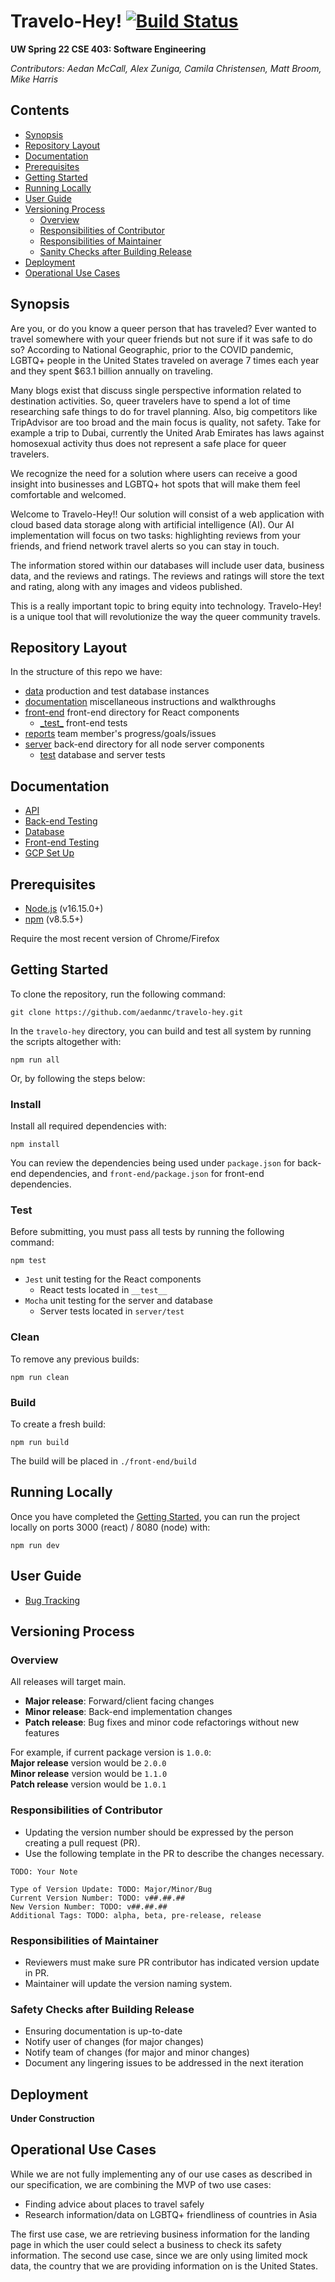 # Travelo-Hey! [![Build Status](https://storage.googleapis.com/automatize-ci-badges/builds/cloud-build-badge/branches/master.svg)](https://console.cloud.google.com/cloud-build/builds?project=cse403-sp22-travelo-hey)

**UW Spring 22 CSE 403: Software Engineering**

*Contributors: Aedan McCall, Alex Zuniga, Camila Christensen, Matt Broom, Mike Harris*

## Contents

- [Synopsis](#Synopsis)
- [Repository Layout](#Repository-Layout)
- [Documentation](#Documentation)
- [Prerequisites](#Prerequisites)
- [Getting Started](#Getting-Started)
- [Running Locally](#Running-Locally)
- [User Guide](#User-Guide)
- [Versioning Process](#Versioning-Process)
    - [Overview](#Overview)
    - [Responsibilities of Contributor](#Responsibilities-of-Contributor)
    - [Responsibilities of Maintainer](#Responsibilities-of-Maintainer)
    - [Sanity Checks after Building Release](#Sanity-Checks-after-Building-Release)
- [Deployment](#Deployment)
- [Operational Use Cases](#Operational-Use-Cases)

## Synopsis

Are you, or do you know a queer person that has traveled? Ever wanted to travel somewhere with your queer friends but not sure if it was safe to do so? According to National Geographic, prior to the COVID pandemic, LGBTQ+ people in the United States traveled on average 7 times each year and they spent $63.1 billion annually on traveling.

Many blogs exist that discuss single perspective information related to destination activities. So, queer travelers have to spend a lot of time researching safe things to do for travel planning.
Also, big competitors like TripAdvisor are too broad and the main focus is quality, not safety. Take for example a trip to Dubai, currently the United Arab Emirates has laws against homosexual activity thus does not represent a safe place for queer travelers.

We recognize the need for a solution where users can receive a good insight into businesses and LGBTQ+ hot spots that will make them feel comfortable and welcomed.

Welcome to Travelo-Hey!! Our solution will consist of a web application with cloud based data storage along with artificial intelligence (AI). Our AI implementation will focus on two tasks: highlighting reviews from your friends, and friend network travel alerts so you can stay in touch.

The information stored within our databases will include user data, business data, and the reviews and ratings. The reviews and ratings will store the text and rating, along with any images and videos published.

This is a really important topic to bring equity into technology. Travelo-Hey! is a unique tool that will revolutionize the way the queer community travels.

## Repository Layout

In the structure of this repo we have:

- [data](https://github.com/aedanmc/travelo-hey/tree/main/data) production and test database instances
- [documentation](https://github.com/aedanmc/travelo-hey/tree/main/documentation) miscellaneous instructions and walkthroughs
- [front-end](https://github.com/aedanmc/travelo-hey/tree/main/front-end)  front-end directory for React components
    - [\_test\_](https://github.com/aedanmc/travelo-hey/tree/main/front-end/__test__) front-end tests
- [reports](https://github.com/aedanmc/travelo-hey/tree/main/reports) team member's progress/goals/issues
- [server](https://github.com/aedanmc/travelo-hey/tree/main/server) back-end directory for all node server components
    - [test](https://github.com/aedanmc/travelo-hey/tree/main/server/test) database and server tests

## Documentation
- [API](https://github.com/aedanmc/travelo-hey/blob/main/documentation/instructions/APIDOC.md)
- [Back-end Testing](https://github.com/aedanmc/travelo-hey/blob/main/documentation/instructions/BETESTINGDOC.md)
- [Database](https://github.com/aedanmc/travelo-hey/blob/main/documentation/instructions/DBDOC.md)
- [Front-end Testing](https://github.com/aedanmc/travelo-hey/blob/main/documentation/instructions/FETESTINGDOC.md)
- [GCP Set Up](https://github.com/aedanmc/travelo-hey/blob/main/documentation/instructions/GCPDOC.md)

## Prerequisites
- [Node.js](https://docs.npmjs.com/downloading-and-installing-node-js-and-npm) (v16.15.0+)
- [npm](https://docs.npmjs.com/downloading-and-installing-node-js-and-npm) (v8.5.5+)

Require the most recent version of Chrome/Firefox

## Getting Started

To clone the repository, run the following command:

```shell
git clone https://github.com/aedanmc/travelo-hey.git
```

In the `travelo-hey` directory, you can build and test all system by running the scripts altogether with:

```shell
npm run all
```

Or, by following the steps below:

### Install

Install all required dependencies with:

```shell
npm install
```

You can review the dependencies being used under `package.json` for back-end dependencies, and 
`front-end/package.json` for front-end dependencies.

### Test

Before submitting, you must pass all tests by running the following command:

```shell
npm test
```
* `Jest` unit testing for the React components
  - React tests located in `__test__`
* `Mocha` unit testing for the server and database
  - Server tests located in `server/test`

### Clean

To remove any previous builds:

```shell
npm run clean
```

### Build
To create a fresh build:

```shell
npm run build
```
The build will be placed in `./front-end/build`

## Running Locally

Once you have completed the [Getting Started](#Getting-Started), you can run the project locally on ports 3000 (react) / 8080 (node) with:

```shell
npm run dev
```

## User Guide
- [Bug Tracking](https://github.com/aedanmc/travelo-hey/blob/main/documentation/instructions/BUGDOC.md)


## Versioning Process


### Overview
All releases will target main.

- **Major release**: Forward/client facing changes
- **Minor release**: Back-end implementation changes
- **Patch release**: Bug fixes and minor code refactorings without new features

For example, if current package version is `1.0.0`:<br>
**Major release** version would be `2.0.0` <br>
**Minor release** version would be `1.1.0` <br>
**Patch release** version would be `1.0.1`


### Responsibilities of Contributor
- Updating the version number should be expressed by the person creating a pull request (PR).
- Use the following template in the PR to describe the changes necessary.

```text
TODO: Your Note

Type of Version Update: TODO: Major/Minor/Bug
Current Version Number: TODO: v##.##.##
New Version Number: TODO: v##.##.##
Additional Tags: TODO: alpha, beta, pre-release, release
```


### Responsibilities of Maintainer
- Reviewers must make sure PR contributor has indicated version update in PR. 
- Maintainer will update the version naming system.


### Safety Checks after Building Release
- Ensuring documentation is up-to-date
- Notify user of changes (for major changes)
- Notify team of changes (for major and minor changes)
- Document any lingering issues to be addressed in the next iteration


## Deployment
**Under Construction**


## Operational Use Cases

While we are not fully implementing any of our use cases as described in our specification,
we are combining the MVP of two use cases:

* Finding advice about places to travel safely
* Research information/data on LGBTQ+ friendliness of countries in Asia

The first use case, we are retrieving business information for the landing page in which the user
could select a business to check its safety information. The second use case, since we are only
using limited mock data, the country that we are providing information on is the United States.


